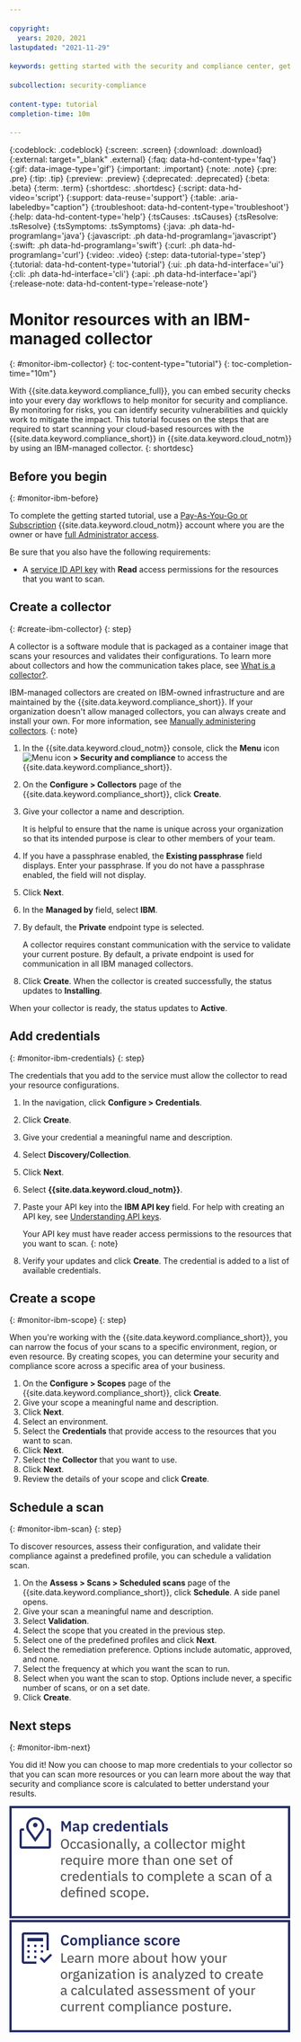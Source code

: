 ```yaml
---

copyright:
  years: 2020, 2021
lastupdated: "2021-11-29"

keywords: getting started with the security and compliance center, get started, security, compliance

subcollection: security-compliance

content-type: tutorial
completion-time: 10m

---
```


{:codeblock: .codeblock}
{:screen: .screen}
{:download: .download}
{:external: target="_blank" .external}
{:faq: data-hd-content-type='faq'}
{:gif: data-image-type='gif'}
{:important: .important}
{:note: .note}
{:pre: .pre}
{:tip: .tip}
{:preview: .preview}
{:deprecated: .deprecated}
{:beta: .beta}
{:term: .term}
{:shortdesc: .shortdesc}
{:script: data-hd-video='script'}
{:support: data-reuse='support'}
{:table: .aria-labeledby="caption"}
{:troubleshoot: data-hd-content-type='troubleshoot'}
{:help: data-hd-content-type='help'}
{:tsCauses: .tsCauses}
{:tsResolve: .tsResolve}
{:tsSymptoms: .tsSymptoms}
{:java: .ph data-hd-programlang='java'}
{:javascript: .ph data-hd-programlang='javascript'}
{:swift: .ph data-hd-programlang='swift'}
{:curl: .ph data-hd-programlang='curl'}
{:video: .video}
{:step: data-tutorial-type='step'}
{:tutorial: data-hd-content-type='tutorial'}
{:ui: .ph data-hd-interface='ui'}
{:cli: .ph data-hd-interface='cli'}
{:api: .ph data-hd-interface='api'}
{:release-note: data-hd-content-type='release-note'}


# Monitor resources with an IBM-managed collector
{: #monitor-ibm-collector}
{: toc-content-type="tutorial"}
{: toc-completion-time="10m"}

With {{site.data.keyword.compliance_full}}, you can embed security checks into your every day workflows to help monitor for security and compliance. By monitoring for risks, you can identify security vulnerabilities and quickly work to mitigate the impact. This tutorial focuses on the steps that are required to start scanning your cloud-based resources with the {{site.data.keyword.compliance_short}} in {{site.data.keyword.cloud_notm}} by using an IBM-managed collector. 
{: shortdesc}


## Before you begin
{: #monitor-ibm-before}

To complete the getting started tutorial, use a [Pay-As-You-Go or Subscription](/docs/account?topic=account-accounts) {{site.data.keyword.cloud_notm}} account where you are the owner or have [full Administrator access](/docs/account?topic=account-assign-access-resources).

Be sure that you also have the following requirements:

- A [service ID API key](/docs/account?topic=account-serviceidapikeys) with **Read** access permissions for the resources that you want to scan.



## Create a collector
{: #create-ibm-collector}
{: step}

A collector is a software module that is packaged as a container image that scans your resources and validates their configurations. To learn more about collectors and how the communication takes place, see [What is a collector?](/docs/security-compliance?topic=security-compliance-collector).

IBM-managed collectors are created on IBM-owned infrastructure and are maintained by the {{site.data.keyword.compliance_short}}. If your organization doesn't allow managed collectors, you can always create and install your own. For more information, see [Manually administering collectors](/docs/security-compliance?topic=security-compliance-collector-manual).
{: note}

1. In the {{site.data.keyword.cloud_notm}} console, click the **Menu** icon ![Menu icon](../../icons/icon_hamburger.svg) **> Security and compliance** to access the {{site.data.keyword.compliance_short}}.
1. On the **Configure > Collectors** page of the {{site.data.keyword.compliance_short}}, click **Create**.
1. Give your collector a name and description.

   It is helpful to ensure that the name is unique across your organization so that its intended purpose is clear to other members of your team.

1. If you have a passphrase enabled, the **Existing passphrase** field displays. Enter your passphrase. If you do not have a passphrase enabled, the field will not display.
1. Click **Next**.
1. In the **Managed by** field, select **IBM**. 

1. By default, the **Private** endpoint type is selected.

   A collector requires constant communication with the service to validate your current posture. By default, a private endpoint is used for communication in all IBM managed collectors.

1. Click **Create**. When the collector is created successfully, the status updates to **Installing**.

When your collector is ready, the status updates to **Active**.

## Add credentials
{: #monitor-ibm-credentials}
{: step}

The credentials that you add to the service must allow the collector to read your resource configurations.

1. In the navigation, click **Configure > Credentials**.
2. Click **Create**.
3. Give your credential a meaningful name and description.
4. Select **Discovery/Collection**.
5. Click **Next**.
6. Select **{{site.data.keyword.cloud_notm}}**.
7. Paste your API key into the **IBM API key** field. For help with creating an API key, see [Understanding API keys](/docs/account?topic=account-manapikey).

   Your API key must have reader access permissions to the resources that you want to scan.
   {: note}

8. Verify your updates and click **Create**. The credential is added to a list of available credentials. 


## Create a scope
{: #monitor-ibm-scope}
{: step}

When you're working with the {{site.data.keyword.compliance_short}}, you can narrow the focus of your scans to a specific environment, region, or even resource. By creating scopes, you can determine your security and compliance score across a specific area of your business. 

1. On the **Configure > Scopes** page of the {{site.data.keyword.compliance_short}}, click **Create**.
2. Give your scope a meaningful name and description.
3. Click **Next**. 
4. Select an environment.
5. Select the **Credentials** that provide access to the resources that you want to scan.
6. Click **Next**.
7. Select the **Collector** that you want to use.
8. Click **Next**.
9. Review the details of your scope and click **Create**.



## Schedule a scan
{: #monitor-ibm-scan}
{: step}

To discover resources, assess their configuration, and validate their compliance against a predefined profile, you can schedule a validation scan.

1. On the **Assess > Scans > Scheduled scans** page of the {{site.data.keyword.compliance_short}}, click **Schedule**. A side panel opens.
2. Give your scan a meaningful name and description.
3. Select **Validation**.
4. Select the scope that you created in the previous step.
5. Select one of the predefined profiles and click **Next**.
6. Select the remediation preference. Options include automatic, approved, and none.
7. Select the frequency at which you want the scan to run.
8. Select when you want the scan to stop. Options include never, a specific number of scans, or on a set date.
9. Click **Create**.


## Next steps
{: #monitor-ibm-next}

You did it! Now you can choose to map more credentials to your collector so that you can scan more resources or you can learn more about the way that security and compliance score is calculated to better understand your results. 

[![This image is a visual link to the instructions for mapping credentials.](../images/gs-map-credentials.svg)](/docs/security-compliance?topic=security-compliance-map-credentials)     [![This image is a visual link to the conceptual information about compliance scores.](../images/gs-score.svg)](/docs/security-compliance?topic=security-compliance-view-posture)


